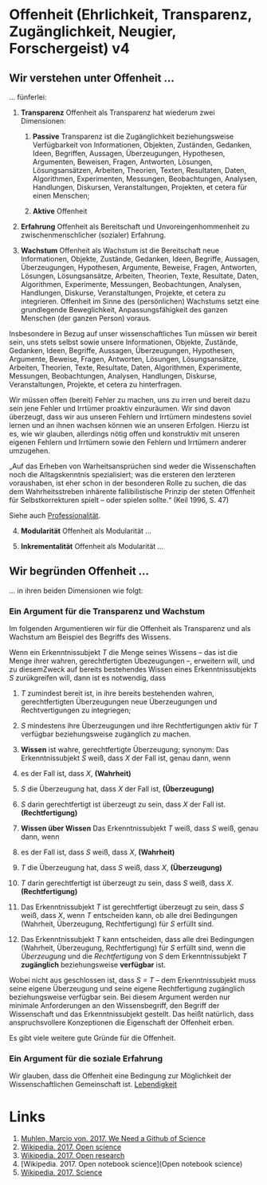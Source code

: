 <!---
   NAME - The NAME of this project is:
ethos

  FILE - The FILENAME of the current file is:
/v4.md

  CREATION - This project was CREATED on:
2017-01-28-16:15:00 UTC

  MODIFICATION - This project was last MODIFIED on:
2017-01-28-16:15:00 UTC

  VERSION - The current VERSION of this project is:
<git-commit-hash>-2017-01-28-16:15:00 UTC

  CREATOR(S) - This project was CREATED by:
Michael Czechowski, Martin Maga

  CONTACT - You can CONTACT the creator(s) or developer(s) of this project at:
E-Mail: mail@martinmaga.de

  COPYRIGHT - The COPYRIGHT holder of this project is:
COPYRIGHT (c) 2016 Martin Maga

  LICENSE - This project is LICENSED under the following license:
Martin Maga 2016 CC BY-SA 4.0 https://creativecommons.org

  SUBFILE – This is a SUBFILE! For more INFORMATION on this project go to:
/README.md
--->

# Offenheit (Ehrlichkeit, Transparenz, Zugänglichkeit, Neugier, Forschergeist) **v4**
## Wir verstehen unter Offenheit …
… fünferlei:

1. **Transparenz** Offenheit als Transparenz hat wiederum zwei Dimensionen:

    1. **Passive** Transparenz ist die Zugänglichkeit beziehungsweise Verfügbarkeit von Informationen, Objekten, Zuständen, Gedanken, Ideen, Begriffen, Aussagen, Überzeugungen, Hypothesen, Argumenten, Beweisen, Fragen, Antworten, Lösungen, Lösungsansätzen, Arbeiten, Theorien, Texten, Resultaten, Daten, Algorithmen, Experimenten, Messungen, Beobachtungen, Analysen, Handlungen, Diskursen, Veranstaltungen, Projekten, et cetera für einen Menschen;

    2. **Aktive** Offenheit 

2. **Erfahrung** Offenheit als Bereitschaft und Unvoreingenhommenheit zu zwischenmenschlicher (sozialer) Erfahrung.

3. **Wachstum** Offenheit als Wachstum ist die Bereitschaft neue Informationen, Objekte, Zustände, Gedanken, Ideen, Begriffe, Aussagen, Überzeugungen, Hypothesen, Argumente, Beweise, Fragen, Antworten, Lösungen, Lösungsansätze, Arbeiten, Theorien, Texte, Resultate, Daten, Algorithmen, Experimente, Messungen, Beobachtungen, Analysen, Handlungen, Diskurse, Veranstaltungen, Projekte, et cetera zu integrieren.
Offenheit im Sinne des (persönlichen) Wachstums setzt eine grundlegende Beweglichkeit, Anpassungsfähigkeit des ganzen Menschen (der ganzen Person) voraus.

Insbesondere in Bezug auf unser wissenschaftliches Tun müssen wir bereit sein, uns stets selbst sowie unsere Informationen, Objekte, Zustände, Gedanken, Ideen, Begriffe, Aussagen, Überzeugungen, Hypothesen, Argumente, Beweise, Fragen, Antworten, Lösungen, Lösungsansätze, Arbeiten, Theorien, Texte, Resultate, Daten, Algorithmen, Experimente, Messungen, Beobachtungen, Analysen, Handlungen, Diskurse, Veranstaltungen, Projekte, et cetera zu hinterfragen.

Wir müssen offen (bereit) Fehler zu machen, uns zu irren und bereit dazu sein jene Fehler und Irrtümer proaktiv einzuräumen.
Wir sind davon überzeugt, dass wir aus unseren Fehlern und Irrtümern mindestens soviel lernen und an ihnen wachsen können wie an unseren Erfolgen.
Hierzu ist es, wie wir glauben, allerdings nötig offen und konstruktiv mit unseren eigenen Fehlern und Irrtümern sowie den Fehlern und Irrtümern anderer umzugehen.

„Auf das Erheben von Warheitsansprüchen sind weder die Wissenschaften noch die Alltagskenntnis spezialisiert; was die ersteren den lerzteren voraushaben, ist eher schon in der besonderen Rolle zu suchen, die das dem Wahrheitsstreben inhärente fallibilistische Prinzip der steten Offenheit für Selbstkorrekturen spielt – oder spielen sollte.“
(Keil 1996, S. 47)

Siehe auch [Professionalität](../contents/values/v5_responsibility.md).

4. **Modularität** Offenheit als Modularität …

5. **Inkrementalität** Offenheit als Modularität …

## Wir begründen Offenheit …
… in ihren beiden Dimensionen wie folgt:

### Ein Argument für die Transparenz und Wachstum
Im folgenden Argumentieren wir für die Offenheit als Transparenz und als Wachstum am Beispiel des Begriffs des Wissens.

Wenn ein Erkenntnissubjekt *T* die Menge seines Wissens – das ist die Menge ihrer wahren, gerechtfertigten Übezeugungen –, erweitern will, und zu diesemZweck auf bereits bestehendes Wissen eines Erkenntnissubjekts *S* zurükgreifen will, dann ist es notwendig, dass

1. *T* zumindest bereit ist, in ihre bereits bestehenden wahren, gerechtfertigten Überzeugungen neue Überzeugungen und Rechtvertigungen zu integriegen;
2. *S* mindestens ihre Überzeugungen und ihre Rechtfertigungen aktiv für *T* verfügbar beziehungsweise zugänglich zu machen.

1. **Wissen** ist wahre, gerechtfertigte Überzeugung; synonym: Das Erkenntnissubjekt *S* weiß, dass *X* der Fall ist, genau dann, wenn

  1. es der Fall ist, dass *X*, **(Wahrheit)**

  2. *S* die Überzeugung hat, dass *X* der Fall ist, **(Überzeugung)**

  3. *S* darin gerechtfertigt ist überzeugt zu sein, dass *X* der Fall ist. **(Rechtfertigung)**

2. **Wissen über Wissen** Das Erkenntnissubjekt *T* weiß, dass *S* weiß, genau dann, wenn

  1. es der Fall ist, dass *S* weiß, dass *X*, **(Wahrheit)**

  2. *T* die Überzeugung hat, dass *S* weiß, dass *X*, **(Überzeugung)**

  3. *T* darin gerechtfertigt ist überzeugt zu sein, dass *S* weiß, dass *X*. **(Rechtfertigung)**

3. Das Erkenntnissubjekt *T* ist gerechtfertigt überzeugt zu sein, dass *S* weiß, dass *X*, wenn *T* entscheiden kann, ob alle drei Bedingungen (Wahrheit, Überzeugung, Rechtfertigung) für *S* erfüllt sind.

4. Das Erkenntnissubjekt *T* kann entscheiden, dass alle drei Bedingungen (Wahrheit, Überzeugung, Rechtfertigung) für *S* erfüllt sind, wenn die *Überzeugung* und die *Rechtfertigung* von *S* dem Erkenntnissubjekt *T* **zugänglich** beziehungsweise **verfügbar** ist.

Wobei nicht aus geschlossen ist, dass *S = T* – dem Erkenntnissubjekt muss seine eigene Überzeugung und seine eigene Rechtfertigung zugänglich beziehungsweise verfügbar sein.
Bei diesem Argument werden nur minimale Anforderungen an den Wissensbegriff, den Begriff der Wissenschaft und das Erkenntnissubjekt gestellt.
Das heißt natürlich, dass anspruchsvollere Konzeptionen die Eigenschaft der Offenheit erben.

Es gibt viele weitere gute Gründe für die Offenheit.

### Ein Argument für die soziale Erfahrung
Wir glauben, dass die Offenheit eine Bedingung zur Möglichkeit der Wissenschaftlichen Gemeinschaft ist.
[Lebendigkeit](../values/v3_liveliness.md)

# Links
1. [Muhlen, Marcio von. 2017. We Need a Github of Science](http://marciovm.com/i-want-a-github-of-science/)
2. [Wikipedia. 2017. Open science](https://en.wikipedia.org/wiki/Open_science)
3. [Wikipedia. 2017. Open research](https://en.wikipedia.org/wiki/Open_research)
4. [Wikipedia. 2017. Open notebook science](Open notebook science)
5. [Wikipedia. 2017. Science](https://en.wikipedia.org/wiki/Science)
